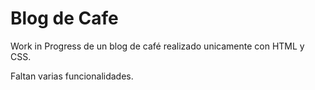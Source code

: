 # Blog de Cafe

Work in Progress de un blog de café realizado unicamente con HTML y CSS. 

Faltan varias funcionalidades.
